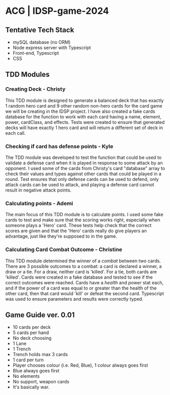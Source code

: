 # ACG | IDSP-game-2024

## Tentative Tech Stack

- mySQL database (no ORM)
- Node express server with Typescript
- Front-end, Typescript
- CSS

## TDD Modules

### Creating Deck - Christy

This TDD module is designed to generate a balanced deck that has exactly 1 random hero card and 9 other random non-hero cards for the card game we will be creating in the IDSP project. I have also created a fake cards database for the function to work with each card having a name, element, power, cardClass, and effects. Tests were created to ensure that generated decks will have exactly 1 hero card and will return a different set of deck in each call.

### Checking if card has defense points - Kyle

The TDD module was developed to test the function that could be used to validate a defense card when it is played in response to some attack by an opponent. I used some of the cards from Christy's card "database" array to check their values and types against other cards that could be played in a round. Test ensures that only defense cards can be used to defend, only attack cards can be used to attack, and playing a defense card cannot result in negative attack points.

### Calculating points - Ademi

The main focus of this TDD module is to calculate points. I used some fake cards to test and make sure that the scoring works right, especially when someone plays a 'Hero' card. These tests help check that the correct scores are given and that the 'Hero' cards really do give players an advantage, just like they're supposed to in the game.

### Calculating Card Combat Outcome - Christine

This TDD module determined the winner of a _combat_ between two cards. There are 3 possible outcomes to a combat: a card is declared a winner,
a draw or a tie. For a draw, neither card is 'killed'. For a tie, both cards are 'killed'. Cards were created in a fake database and tested to see if the correct outcomes were reached. Cards have a _health_ and _power_ stat each, and if the power of a card was equal to or greater than the health of the other card, then that card would 'kill' or defeat the second card. Typescript was used to ensure parameters and results were correctly typed.

## Game Guide ver. 0.01

- 10 cards per deck
- 5 cards per hand
- No deck choosing
- 1 Lane
- 1 Trench
- Trench holds max 3 cards
- 1 card per turn
- Player chooses colour (i.e. Red, Blue), 1 colour always goes first
- Blue always goes first
- No elements
- No support, weapon cards
- It's basically war.
